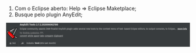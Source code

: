 1. Com o Eclipse aberto: Help => Eclipse Maketplace;
2. Busque pelo plugin AnyEdit;

![AnyEdit](../.imgs/AnyEdit.png)
